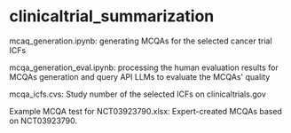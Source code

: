 # clinicaltrial_summarization

mcaq_generation.ipynb: generating MCQAs for the selected cancer trial ICFs

mcqa_generation_eval.ipynb: processing the human evaluation results for MCQAs generation and query API LLMs to evaluate the MCQAs' quality

mcqa_icfs.cvs: Study number of the selected ICFs on clinicaltrials.gov

Example MCQA test for NCT03923790.xlsx: Expert-created MCQAs based on NCT03923790.
